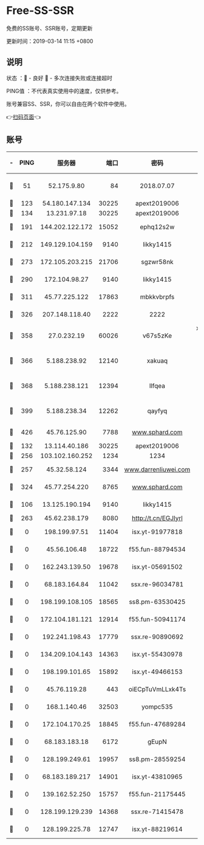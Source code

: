 # Free-SS-SSR

免费的SS账号、SSR账号，定期更新

更新时间：2019-03-14 11:15 +0800

## 说明

状态     ：🙂 - 良好 🙁 - 多次连接失败或连接超时

PING值   ：不代表真实使用中的速度，仅供参考。

账号兼容SS、SSR，你可以自由在两个软件中使用。

👉[扫码页面](https://liesauer.github.io/Free-SS-SSR/)👈

## 账号

|-|PING|服务器|端口|密码|加密方式|区域|
|:----:|:----:|:-----:|-----:|:----:|:----:|:----:|
|🙂|51|52.175.9.80|84|2018.07.07|chacha20-ietf-poly1305|HK|
|🙂|123|54.180.147.134|30225|apext2019006|chacha20|KR|
|🙂|134|13.231.97.18|30225|apext2019006|chacha20|JP|
|🙂|191|144.202.122.172|15052|ephq12s2w|aes-256-cfb|US|
|🙂|212|149.129.104.159|9140|likky1415|aes-256-cfb|HK|
|🙂|273|172.105.203.215|21706|sgzwr58nk|aes-256-cfb|JP|
|🙂|290|172.104.98.27|9140|likky1415|aes-256-cfb|JP|
|🙂|311|45.77.225.122|17863|mbkkvbrpfs|aes-256-cfb|GB|
|🙂|326|207.148.118.40|2222|2222|aes-256-cfb|SG|
|🙂|358|27.0.232.19|60026|v67s5zKe|xchacha20-ietf-poly1305|HK|
|🙂|366|5.188.238.92|12140|xakuaq|chacha20-ietf-poly1305|BR|
|🙂|368|5.188.238.121|12394|llfqea|chacha20-ietf-poly1305|BR|
|🙂|399|5.188.238.34|12262|qayfyq|chacha20-ietf-poly1305|BR|
|🙂|426|45.76.125.90|7788|www.sphard.com|aes-256-cfb|AU|
|🙂|132|13.114.40.186|30225|apext2019006|chacha20|JP|
|🙂|256|103.102.160.252|1234|1234|rc4-md5|JP|
|🙂|257|45.32.58.124|3344|www.darrenliuwei.com|aes-256-cfb|JP|
|🙂|324|45.77.254.220|8765|www.sphard.com|aes-256-cfb|SG|
|🙁|106|13.125.190.194|9140|likky1415|aes-256-cfb|KR|
|🙁|263|45.62.238.179|8080|http://t.cn/EGJIyrl|rc4-md5|CA|
|🙁|0|198.199.97.51|11404|isx.yt-91977818|aes-256-cfb|US|
|🙁|0|45.56.106.48|18722|f55.fun-88794534|aes-256-cfb|US|
|🙁|0|162.243.139.50|19678|isx.yt-05691502|aes-256-cfb|US|
|🙁|0|68.183.164.84|11042|ssx.re-96034781|aes-256-cfb|US|
|🙁|0|198.199.108.105|18565|ss8.pm-63530425|aes-256-cfb|US|
|🙁|0|172.104.181.121|12914|f55.fun-50941174|aes-256-cfb|SG|
|🙁|0|192.241.198.43|17779|ssx.re-90890692|aes-256-cfb|US|
|🙁|0|134.209.104.143|14363|isx.yt-55430978|aes-256-cfb|SG|
|🙁|0|198.199.101.65|15892|isx.yt-49466153|aes-256-cfb|US|
|🙁|0|45.76.119.28|443|oiECpTuVmLLxk4Ts|aes-256-cfb|AU|
|🙁|0|168.1.140.46|32503|yompc535|aes-256-cfb|AU|
|🙁|0|172.104.170.25|18845|f55.fun-47689284|aes-256-cfb|SG|
|🙁|0|68.183.183.18|6172|gEupN|aes-256-cfb|SG|
|🙁|0|128.199.249.61|19957|ss8.pm-28559254|aes-256-cfb|SG|
|🙁|0|68.183.189.217|14901|isx.yt-43810965|aes-256-cfb|SG|
|🙁|0|139.162.52.250|15757|f55.fun-21175445|aes-256-cfb|SG|
|🙁|0|128.199.129.239|14368|ssx.re-71415478|aes-256-cfb|SG|
|🙁|0|128.199.225.78|12747|isx.yt-88219614|aes-256-cfb|SG|
